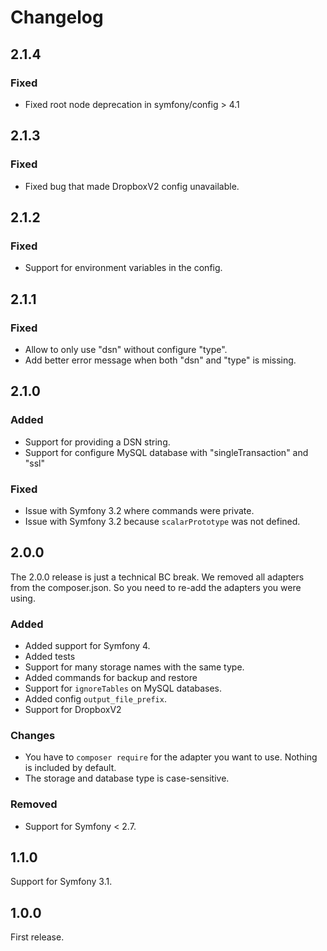 # Changelog

## 2.1.4

### Fixed

- Fixed root node deprecation in symfony/config > 4.1

## 2.1.3

### Fixed

- Fixed bug that made DropboxV2 config unavailable.

## 2.1.2

### Fixed

- Support for environment variables in the config. 

## 2.1.1

### Fixed

- Allow to only use "dsn" without configure "type". 
- Add better error message when both "dsn" and "type" is missing. 

## 2.1.0

### Added

- Support for providing a DSN string.
- Support for configure MySQL database with "singleTransaction" and "ssl"

### Fixed

- Issue with Symfony 3.2 where commands were private. 
- Issue with Symfony 3.2 because `scalarPrototype` was not defined. 

## 2.0.0

The 2.0.0 release is just a technical BC break. We removed all adapters from the
composer.json. So you need to re-add the adapters you were using.   

### Added

- Added support for Symfony 4. 
- Added tests
- Support for many storage names with the same type.
- Added commands for backup and restore
- Support for `ignoreTables` on MySQL databases.
- Added config `output_file_prefix`. 
- Support for DropboxV2

### Changes

- You have to `composer require` for the adapter you want to use. Nothing is included by default.
- The storage and database type is case-sensitive. 

### Removed

- Support for Symfony < 2.7. 

## 1.1.0

Support for Symfony 3.1.

## 1.0.0

First release.
